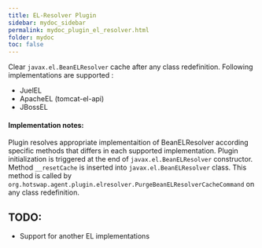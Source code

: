 ```yaml
---
title: EL-Resolver Plugin
sidebar: mydoc_sidebar
permalink: mydoc_plugin_el_resolver.html
folder: mydoc
toc: false
---
```


Clear `javax.el.BeanELResolver` cache after any class redefinition.
Following implementations are supported :

* JuelEL
* ApacheEL (tomcat-el-api)
* JBossEL

#### Implementation notes:
Plugin resolves appropriate implementaition of BeanELResolver according specific methods that differs
in each supported implementation. Plugin initialization is triggered at the end of `javax.el.BeanELResolver`
constructor. Method `__resetCache` is inserted into `javax.el.BeanELResolver` class. This method is called
by `org.hotswap.agent.plugin.elresolver.PurgeBeanELResolverCacheCommand` on any class redefinition.

## TODO:
* Support for another EL implementations
